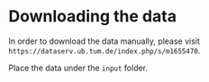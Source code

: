 # Downloading the data

In order to download the data manually, please visit `https://dataserv.ub.tum.de/index.php/s/m1655470`.

Place the data under the `input` folder.